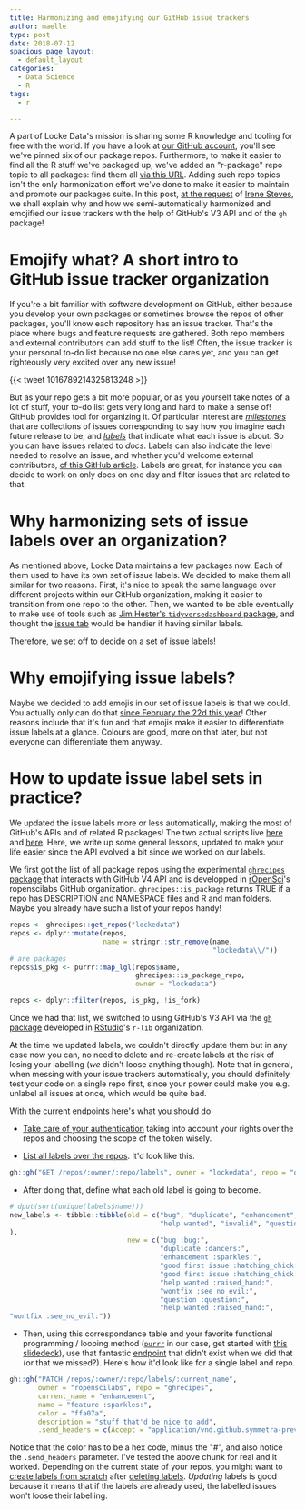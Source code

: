 ```yaml
---
title: Harmonizing and emojifying our GitHub issue trackers
author: maelle
type: post
date: 2018-07-12
spacious_page_layout:
  - default_layout
categories:
  - Data Science
  - R
tags:
  - r

---
```


A part of Locke Data's mission is sharing some R knowledge and tooling for free with the world. If you have a look at [our GitHub account](https://github.com/lockedata/), you'll see we've pinned six of our package repos. Furthermore, to make it easier to find all the R stuff we've packaged up, we've added an "r-package" repo topic to all packages: find them all [via this URL](https://github.com/search?q=topic%3Ar-package+org%3Alockedata+fork%3Atrue). Adding such repo topics isn't the only harmonization effort we've done to make it easier to maintain and promote our packages suite. In this post, [at the request](https://twitter.com/i_steves/status/1017111900893696003) of [Irene Steves](https://github.com/isteves), we shall explain why and how we semi-automatically harmonized and emojified our issue trackers with the help of GitHub's V3 API and of the `gh` package!

Emojify what? A short intro to GitHub issue tracker organization
=================================================================

If you're a bit familiar with software development on GitHub, either because you develop your own packages or sometimes browse the repos of other packages, you'll know each repository has an issue tracker. That's the place where bugs and feature requests are gathered. Both repo members and external contributors can add stuff to the list! Often, the issue tracker is your personal to-do list because no one else cares yet, and you can get righteously very excited over any new issue!

{{< tweet 1016789214325813248  >}}

But as your repo gets a bit more popular, or as you yourself take notes of a lot of stuff, your to-do list gets very long and hard to make a sense of! GitHub provides tool for organizing it. Of particular interest are [_milestones_](https://help.github.com/articles/about-milestones/) that are collections of issues corresponding to say how you imagine each future release to be, and [_labels_](https://help.github.com/articles/about-labels/) that indicate what each issue is about. So you can have issues related to _docs_. Labels can also indicate the level needed to resolve an issue, and whether you'd welcome external contributors, [cf this GitHub article](https://help.github.com/articles/helping-new-contributors-find-your-project-with-labels/). Labels are great, for instance you can decide to work on only docs on one day and filter issues that are related to that.

Why harmonizing sets of issue labels over an organization?
==========================================================

As mentioned above, Locke Data maintains a few packages now. Each of them used to have its own set of issue labels. We decided to make them all similar for two reasons. First, it's nice to speak the same language over different projects within our GitHub organization, making it easier to transition from one repo to the other. Then, we wanted to be able eventually to make use of tools such as [Jim Hester's `tidyversedashboard` package](https://github.com/jimhester/tidyversedashboard), and thought the [issue tab](https://connect.rstudioservices.com/jimhester/tidyverse_dashboard/tidyverse_dashboard.html#open-issues) would be handier if having similar labels.

Therefore, we set off to decide on a set of issue labels!

Why emojifying issue labels?
============================

Maybe we decided to add emojis in our set of issue labels is that we could. You actually only can do that [since February the 22d this year](https://blog.github.com/2018-02-22-label-improvements-emoji-descriptions-and-more/)! Other reasons include that it's fun and that emojis make it easier to differentiate issue labels at a glance. Colours are good, more on that later, but not everyone can differentiate them anyway. 

How to update issue label sets in practice?
===========================================

We updated the issue labels more or less automatically, making the most of GitHub's APIs and of related R packages! The two actual scripts live [here](https://github.com/lockedata/lockedev/blob/master/inst/legacy_code/harmonize_labels.R) and [here](https://github.com/lockedata/lockedev/blob/master/inst/legacy_code/brand_labels.R). Here, we write up some general lessons, updated to make your life easier since the API evolved a bit since we worked on our labels.

We first got the list of all package repos using the experimental [`ghrecipes` package](https://github.com/ropenscilabs/ghrecipes) that interacts with GitHub V4 API and is developped in [rOpenSci](https://ropensci.org/)'s ropenscilabs GitHub organization. `ghrecipes::is_package` returns TRUE if a repo has DESCRIPTION and NAMESPACE files and R and man folders. Maybe you already have such a list of your repos handy!

```r
repos <- ghrecipes::get_repos("lockedata")
repos <- dplyr::mutate(repos, 
                       name = stringr::str_remove(name,
                                                  "lockedata\\/"))
# are packages
repos$is_pkg <- purrr::map_lgl(repos$name,
                               ghrecipes::is_package_repo,
                               owner = "lockedata")

repos <- dplyr::filter(repos, is_pkg, !is_fork)

```

Once we had that list, we switched to using GitHub's V3 API via the [`gh` package](https://github.com/r-lib/gh) developed in [RStudio](https://www.rstudio.com/)'s `r-lib` organization.

At the time we updated labels, we couldn't directly update them but in any case now you can, no need to delete and re-create labels at the risk of losing your labelling (_we_ didn't loose anything though). Note that in general, when messing with your issue trackers automatically, you should definitely test your code on a single repo first, since your power could make you e.g. unlabel all issues at once, which would be quite bad.

With the current endpoints here's what you should do 

* [Take care of your authentication](http://happygitwithr.com/github-pat.html#how-do-you-authenticate-yourself) taking into account your rights over the repos and choosing the scope of the token wisely.

* [List all labels over the repos](https://developer.github.com/v3/issues/labels/#list-all-labels-for-this-repository). It'd look like this.

```r
gh::gh("GET /repos/:owner/:repo/labels", owner = "lockedata", repo = "optiRum")
```

* After doing that, define what each old label is going to become.

```r
# dput(sort(unique(labels$name)))
new_labels <- tibble::tibble(old = c("bug", "duplicate", "enhancement", "first-timers-only", "good first issue", 
                                     "help wanted", "invalid", "question", "up-for-grabs", "wontfix"
),
                             new = c("bug :bug:",
                                     "duplicate :dancers:",
                                     "enhancement :sparkles:",
                                     "good first issue :hatching_chick:",
                                     "good first issue :hatching_chick:",
                                     "help wanted :raised_hand:",
                                     "wontfix :see_no_evil:",
                                     "question :question:",
                                     "help wanted :raised_hand:",
"wontfix :see_no_evil:"))
```

* Then, using this correspondance table and your favorite functional programming / looping method ([`purrr`](https://github.com/tidyverse/purrr) in our case, get started with [this slidedeck](https://github.com/jenniferthompson/RLadiesIntroToPurrr)), use that fantastic [endpoint](https://developer.github.com/v3/issues/labels/#update-a-label) that didn't exist when we did that (or that we missed?). Here's how it'd look like for a single label and repo.

```r
gh::gh("PATCH /repos/:owner/:repo/labels/:current_name",
       owner = "ropenscilabs", repo = "ghrecipes",
       current_name = "enhancement",
       name = "feature :sparkles:",
       color = "ffa07a",
       description = "stuff that'd be nice to add",
       .send_headers = c(Accept = "application/vnd.github.symmetra-preview+json"))
```

Notice that the color has to be a hex code, minus the "#", and also notice the `.send_headers` parameter. I've tested the above chunk for real and it worked. Depending on the current state of your repos, you might want to [create labels from scratch](https://developer.github.com/v3/issues/labels/#create-a-label) after [deleting labels](https://developer.github.com/v3/issues/labels/#delete-a-label). _Updating_ labels is good because it means that if the labels are already used, the labelled issues won't loose their labelling.

